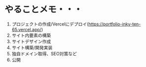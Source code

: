 # やることメモ・・・
1. プロジェクトの作成/Vercelにデプロイ(https://portfolio-inky-ten-65.vercel.app/)
2. サイト内要素の構築
3. サイトデザイン作成
4. サイト構築/開発実装
5. 独自ドメイン取得、SEO対策など
6. 公開
